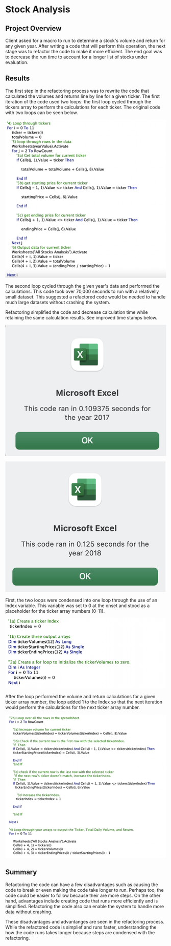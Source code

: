 # Stock Analysis
## Project Overview
Client asked for a macro to run to determine a stock's volume and return for any given year.  After writing a code that will perform this operation, the next stage was to refactor the code to make it more efficient.  The end goal was to decrease the run time to account for a longer list of stocks under evaluation.

## Results
The first step in the refactoring process was to rewrite the code that calculated the volumes and returns line by line for a given ticker.  The first iteration of the code used two loops: the first loop cycled through the tickers array to perform the calculations for each ticker.  The original code with two loops can be seen below.

![Original_Code](Original_Code.png)

The second loop cycled through the given year's data and performed the calculations.  This code took over 70,000 seconds to run with a relativelly small dataset. This suggested a refactored code would be needed to handle much large datasets without crashing the system.  

Refactoring simplified the code and decrease calculation time while retaining the same calculation results.  See improved time stamps below.

![VBA_Challenge_2017](VBA_Challenge_2017.png)

![VBA_Challenge_2018](VBA_Challenge_2018.png)

First, the two loops were condensed into one loop through the use of an Index variable.  This variable was set to 0 at the onset and stood as a placeholder for the ticker array numbers (0-11).  

![VBA_Challenge_code_1](VBA_Challenge_code_1.png)

After the loop performed the volume and return calculations for a given ticker array number, the loop added 1 to the Index so that the next iteration would perform the calculations for the next ticker array number. 

![VBA_Challenge_code_2](VBA_Challenge_code_2.png)

## Summary
Refactoring the code can have a few disadvantages such as causing the code to break or even making the code take longer to run.  Perhaps too, the code could be easier to follow because their are more steps. On the other hand, advantages include creating code that runs more efficiently and is simplified.  Refactoring the code also can enable the system to handle more data without crashing.

These disadvantages and advantanges are seen in the refactoring process.  While the refactored code is simplief and runs faster, understanding the how the code runs takes longer because steps are condensed with the refactoring.
